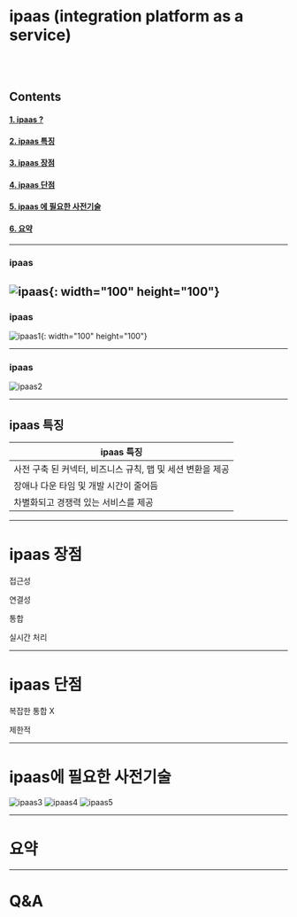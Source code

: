 
# ipaas (integration platform as a service)

<br/>
<br/>

## Contents

#### [1. ipaas ?](#ipaas)
#### [2. ipaas 특징](#ipaas-특징)
#### [3. ipaas 장점](#ipaas-장점)
#### [4. ipaas 단점](#ipaas-단점)
#### [5. ipaas 에 필요한 사전기술](#ipaas에-필요한-사전기술)
#### [6. 요약](#요약)

---

### ipaas
![ipaas](https://user-images.githubusercontent.com/69182192/91016009-0fb73780-e627-11ea-9fb1-c67772b3b0e3.png){: width="100" height="100"}
---
### ipaas
![ipaas1](https://user-images.githubusercontent.com/69182192/91016099-2fe6f680-e627-11ea-9ebe-40665d388895.png){: width="100" height="100"}

---

### ipaas
![ipaas2](https://user-images.githubusercontent.com/69182192/91016102-307f8d00-e627-11ea-9edc-eb6e18c6ca22.png)


---
## ipaas 특징
|ipaas 특징|
|---|
|사전 구축 된 커넥터, 비즈니스 규칙, 맵 및 세션 변환을 제공|
|장애나 다운 타임 및 개발 시간이 줄어듬|
|차별화되고 경쟁력 있는 서비스를 제공|

--- 
# ipaas 장점


접근성

연결성

통합

실시간 처리

---
# ipaas 단점

복잡한 통합 X

제한적

---
# ipaas에 필요한 사전기술

![ipaas3](https://user-images.githubusercontent.com/69182192/91016103-31182380-e627-11ea-9004-6535fb154245.png) ![ipaas4](https://user-images.githubusercontent.com/69182192/91016104-31b0ba00-e627-11ea-9ce0-46b82b3fc864.png) ![ipaas5](https://user-images.githubusercontent.com/69182192/91016106-32e1e700-e627-11ea-8efe-12d500b4ae1d.png)

---
# 요약

---
# Q&A






